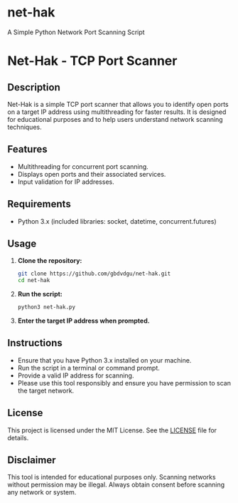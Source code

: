 # net-hak
A Simple Python Network Port Scanning Script

# Net-Hak - TCP Port Scanner

## Description
Net-Hak is a simple TCP port scanner that allows you to identify open ports on a target IP address using multithreading for faster results. It is designed for educational purposes and to help users understand network scanning techniques.

## Features
- Multithreading for concurrent port scanning.
- Displays open ports and their associated services.
- Input validation for IP addresses.

## Requirements
- Python 3.x (included libraries: socket, datetime, concurrent.futures)

## Usage
1. **Clone the repository:**
   ```bash
   git clone https://github.com/gbdvdgu/net-hak.git
   cd net-hak
   ```

2. **Run the script:**
   ```bash
   python3 net-hak.py
   ```

3. **Enter the target IP address when prompted.**

## Instructions
- Ensure that you have Python 3.x installed on your machine.
- Run the script in a terminal or command prompt.
- Provide a valid IP address for scanning.
- Please use this tool responsibly and ensure you have permission to scan the target network.

## License
This project is licensed under the MIT License. See the [LICENSE](LICENSE) file for details.

## Disclaimer
This tool is intended for educational purposes only. Scanning networks without permission may be illegal. Always obtain consent before scanning any network or system.
